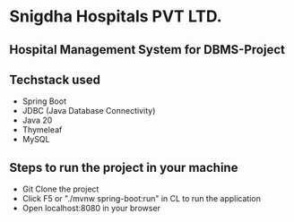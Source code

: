 # Snigdha Hospitals PVT LTD.

## Hospital Management System for DBMS-Project 

## Techstack used 

- Spring Boot
- JDBC (Java Database Connectivity)
- Java 20
- Thymeleaf
- MySQL


## Steps to run the project in your machine
- Git Clone the project
- Click F5 or "./mvnw spring-boot:run" in CL to run the application 
- Open localhost:8080 in your browser
